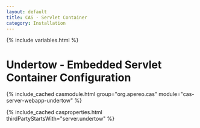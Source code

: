 ```yaml
---
layout: default
title: CAS - Servlet Container
category: Installation
---
```

{% include variables.html %}

# Undertow - Embedded Servlet Container Configuration

{% include_cached casmodule.html group="org.apereo.cas" module="cas-server-webapp-undertow" %}

{% include_cached casproperties.html thirdPartyStartsWith="server.undertow" %}
